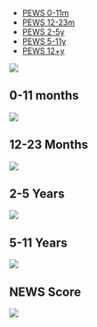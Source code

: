 - [PEWS 0-11m](attachments/v2-pews-form-0-11-months-national-0-3.pdf)
- [PEWS 12-23m](attachments/v2-pews-form-12-23-months-national-0-3.pdf)
- [PEWS 2-5y](attachments/v2-pews-form-2-5-years-national-0-3.pdf)
- [PEWS 5-11y](attachments/v2-pews-form-5-11-years-national-0-3.pdf)
- [PEWS 12+y](attachments/pews-form-12-years-national-0-4.pdf)


![](attachments/Pasted%20image%2020220824184534.png)

## 0-11 months
![](attachments/Pasted%20image%2020220824184222.png)


## 12-23 Months
![](attachments/Pasted%20image%2020220824184310.png)


## 2-5 Years
![](attachments/Pasted%20image%2020220824184359.png)

## 5-11 Years
![](attachments/Pasted%20image%2020220824184432.png)


## NEWS Score
![](attachments/Pasted%20image%2020220824184633.png)